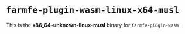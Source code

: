# `farmfe-plugin-wasm-linux-x64-musl`

This is the **x86_64-unknown-linux-musl** binary for `farmfe-plugin-wasm`
